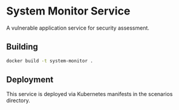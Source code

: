 # System Monitor Service

A vulnerable application service for security assessment.

## Building

```bash
docker build -t system-monitor .
```

## Deployment

This service is deployed via Kubernetes manifests in the scenarios directory.